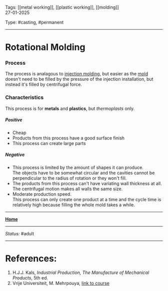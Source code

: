 Tags: [[metal working]], [[plastic working]], [[molding]] <br>27-01-2025

Type: #casting, #permanent

---
# Rotational Molding
### Process
The process is analagous to [injection molding](Injection%20Molding.md), but easier as the [mold](!%20Manufacturing%20Technologies%20Overview.md#Terms%20and%20Disambiguation) doesn't need to be filled by the pressure of the injection installation, but instead it's filled by centrifugal force.

### Characteristics
This process is for __metals__ and __plastics__, but _thermoplasts_ only.
##### Positive
- Cheap
- Products from this process have a good surface finish
- This process can create large parts
##### Negative
- This process is limited by the amount of shapes it can produce.<br>The objects have to be somewhat circular and the cavities cannot be perpendicular to the radius of rotation or they won't fill.
- The products from this process can't have variating wall thickness at all. The centrifugal motion makes all walls the same size.
- Moderate production speed. <br>This process can only create one product at a time and the cycle time is relatively high because filling the whole mold takes a while.








---
__[Home](!%20Manufacturing%20Technologies%20Overview.md)__

---
_Status:_ #adult

---
# References:

1. H.J.J. Kals, _Industrial Production, The Manufacture of Mechanical Products_, 5th ed.
2. Vrije Universiteit, M. Mehrpouya, [link to course](https://canvas.utwente.nl/courses/15351)